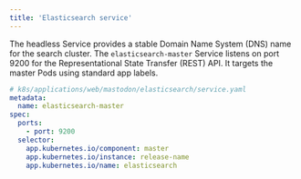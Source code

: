 ```yaml
---
title: 'Elasticsearch service'
---
```


The headless Service provides a stable Domain Name System (DNS) name for the search cluster. The `elasticsearch-master` Service listens on port 9200 for the Representational State Transfer (REST) API. It targets the master Pods using standard app labels.

```yaml
# k8s/applications/web/mastodon/elasticsearch/service.yaml
metadata:
  name: elasticsearch-master
spec:
  ports:
    - port: 9200
  selector:
    app.kubernetes.io/component: master
    app.kubernetes.io/instance: release-name
    app.kubernetes.io/name: elasticsearch
```
